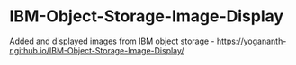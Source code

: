 # IBM-Object-Storage-Image-Display

Added and displayed images from IBM object storage - https://yogananth-r.github.io/IBM-Object-Storage-Image-Display/
